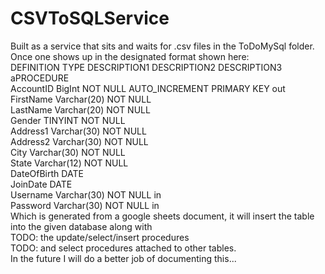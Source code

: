 # CSVToSQLService
Built as a service that sits and waits for .csv files in the ToDoMySql folder. Once one shows up in the designated format shown here:<br>
DEFINITION      TYPE    DESCRIPTION1    DESCRIPTION2    DESCRIPTION3    aPROCEDURE<br>
AccountID       BigInt  NOT NULL        AUTO_INCREMENT  PRIMARY KEY     out<br>
FirstName       Varchar(20)     NOT NULL                        <br>
LastName        Varchar(20)     NOT NULL                        <br>
Gender  TINYINT NOT NULL                        <br>
Address1        Varchar(30)     NOT NULL                <br>
Address2        Varchar(30)     NOT NULL                        <br>
City    Varchar(30)     NOT NULL                        <br>
State   Varchar(12)     NOT NULL                        <br>
DateOfBirth     DATE                            <br>
JoinDate        DATE                            <br>
Username        Varchar(30)     NOT NULL                        in<br>
Password        Varchar(30)     NOT NULL                        in<br>
Which is generated from a google sheets document, it will insert the table into the given database along with<br>
TODO: the update/select/insert procedures<br>
TODO: and select procedures attached to other tables.<br>
In the future I will do a better job of documenting this...
